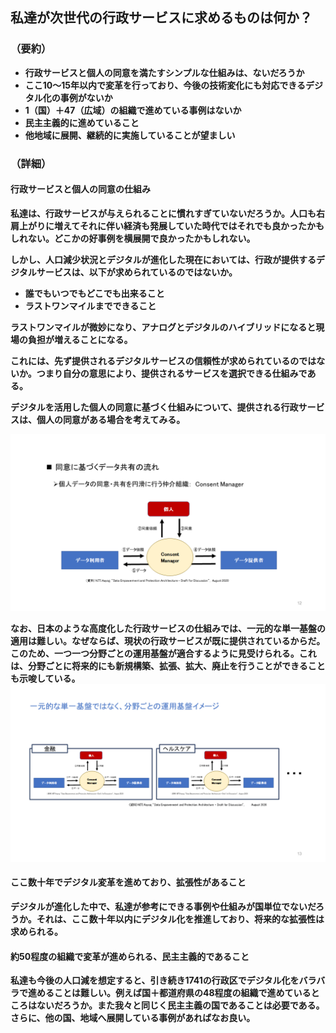 ## 私達が次世代の行政サービスに求めるものは何か？
### （要約）
- <B>行政サービスと個人の同意を満たすシンプルな仕組みは、ないだろうか
- <B>ここ10～15年以内で変革を行っており、今後の技術変化にも対応できるデジタル化の事例がないか
- <B>1（国）＋47（広域）の組織で進めている事例はないか
- <B>民主主義的に進めていること
- <B>他地域に展開、継続的に実施していることが望ましい

### （詳細）
#### 行政サービスと個人の同意の仕組み
私達は、行政サービスが与えられることに慣れすぎていないだろうか。人口も右肩上がりに増えてそれに伴い経済も発展していた時代ではそれでも良かったかもしれない。どこかの好事例を横展開で良かったかもしれない。

しかし、人口減少状況とデジタルが進化した現在においては、行政が提供するデジタルサービスは、以下が求められているのではないか。
- 誰でもいつでもどこでも出来ること
- ラストワンマイルまでできること

ラストワンマイルが微妙になり、アナログとデジタルのハイブリッドになると現場の負担が増えることになる。

これには、先ず提供されるデジタルサービスの信頼性が求められているのではないか。つまり自分の意思により、提供されるサービスを選択できる仕組みである。

デジタルを活用した個人の同意に基づく仕組みについて、提供される行政サービスは、個人の同意がある場合を考えてみる。

![](../images/DEPAの必要性.png)

なお、日本のような高度化した行政サービスの仕組みでは、一元的な単一基盤の適用は難しい。なぜならば、現状の行政サービスが既に提供されているからだ。このため、一つ一つ分野ごとの運用基盤が適合するように見受けられる。これは、分野ごとに将来的にも新規構築、拡張、拡大、廃止を行うことができることも示唆している。
![](../images/分野別DEPA.png)

#### ここ数十年でデジタル変革を進めており、拡張性があること
デジタルが進化した中で、私達が参考にできる事例や仕組みが国単位でないだろうか。それは、ここ数十年以内にデジタル化を推進しており、将来的な拡張性は求められる。

#### 約50程度の組織で変革が進められる、民主主義的であること
私達も今後の人口減を想定すると、引き続き1741の行政区でデジタル化をバラバラで進めることは難しい。例えば国＋都道府県の48程度の組織で進めているところはないだろうか。また我々と同じく民主主義の国であることは必要である。さらに、他の国、地域へ展開している事例があればなお良い。